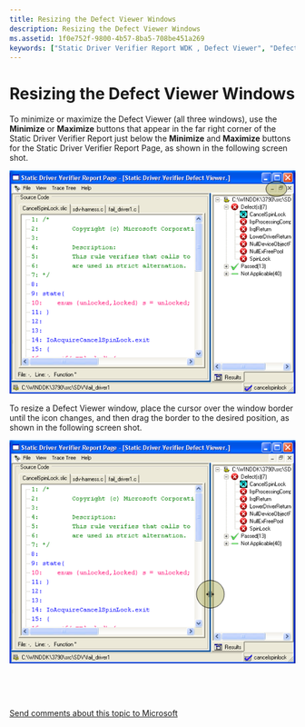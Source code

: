 ```yaml
---
title: Resizing the Defect Viewer Windows
description: Resizing the Defect Viewer Windows
ms.assetid: 1f0e752f-9800-4b57-8ba5-708be451a269
keywords: ["Static Driver Verifier Report WDK , Defect Viewer", "Defect Viewer WDK Static Driver Verifier", "resizing Defect Viewer"]
---
```


# Resizing the Defect Viewer Windows


To minimize or maximize the Defect Viewer (all three windows), use the **Minimize** or **Maximize** buttons that appear in the far right corner of the Static Driver Verifier Report just below the **Minimize** and **Maximize** buttons for the Static Driver Verifier Report Page, as shown in the following screen shot.

![screen shot of the static driver verifier report dialog box illustrating minimizing and maximizing the defect viewer windows ](images/sdvminmax.png)

To resize a Defect Viewer window, place the cursor over the window border until the icon changes, and then drag the border to the desired position, as shown in the following screen shot.

![screen shot showing how to resize the defect viewer window](images/sdvresize.png)

 

 

[Send comments about this topic to Microsoft](mailto:wsddocfb@microsoft.com?subject=Documentation%20feedback%20[devtest\devtest]:%20Resizing%20the%20Defect%20Viewer%20Windows%20%20RELEASE:%20%2811/17/2016%29&body=%0A%0APRIVACY%20STATEMENT%0A%0AWe%20use%20your%20feedback%20to%20improve%20the%20documentation.%20We%20don't%20use%20your%20email%20address%20for%20any%20other%20purpose,%20and%20we'll%20remove%20your%20email%20address%20from%20our%20system%20after%20the%20issue%20that%20you're%20reporting%20is%20fixed.%20While%20we're%20working%20to%20fix%20this%20issue,%20we%20might%20send%20you%20an%20email%20message%20to%20ask%20for%20more%20info.%20Later,%20we%20might%20also%20send%20you%20an%20email%20message%20to%20let%20you%20know%20that%20we've%20addressed%20your%20feedback.%0A%0AFor%20more%20info%20about%20Microsoft's%20privacy%20policy,%20see%20http://privacy.microsoft.com/default.aspx. "Send comments about this topic to Microsoft")




